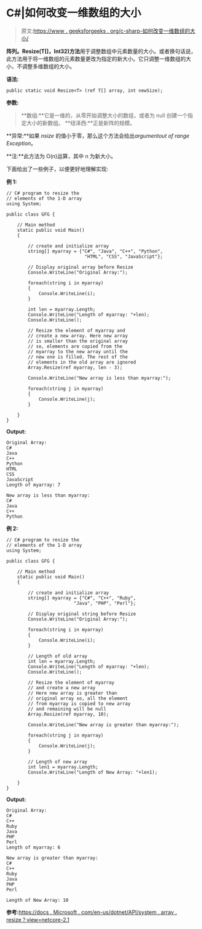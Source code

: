 # C#|如何改变一维数组的大小

> 原文:[https://www . geeksforgeeks . org/c-sharp-如何改变一维数组的大小/](https://www.geeksforgeeks.org/c-sharp-how-to-change-the-size-of-one-dimensional-array/)

**阵列。Resize(T[]，Int32)方法**用于调整数组中元素数量的大小。或者换句话说，此方法用于将一维数组的元素数量更改为指定的新大小。它只调整一维数组的大小，不调整多维数组的大小。

**语法:**

```
public static void Resize<T> (ref T[] array, int newSize);
```

**参数:**

> **数组:**它是一维的，从零开始调整大小的数组，或者为 null 创建一个指定大小的新数组。
> **纽泽西:**正是新阵的规模。

**异常:**如果 *nsize* 的值小于零，那么这个方法会给出*argumentout of range Exception*。

**注:**此方法为 O(n)运算，其中 n 为新大小。

下面给出了一些例子，以便更好地理解实现:

**例 1:**

```
// C# program to resize the
// elements of the 1-D array
using System;

public class GFG {

    // Main method
    static public void Main()
    {

        // create and initialize array
        string[] myarray = {"C#", "Java", "C++", "Python",
                             "HTML", "CSS", "JavaScript"};

        // Display original array before Resize
        Console.WriteLine("Original Array:");

        foreach(string i in myarray)
        {
            Console.WriteLine(i);
        }

        int len = myarray.Length;
        Console.WriteLine("Length of myarray: "+len);
        Console.WriteLine();

        // Resize the element of myarray and 
        // create a new array. Here new array
        // is smaller than the original array 
        // so, elements are copied from the 
        // myarray to the new array until the
        // new one is filled. The rest of the
        // elements in the old array are ignored
        Array.Resize(ref myarray, len - 3);

        Console.WriteLine("New array is less than myarray:");

        foreach(string j in myarray)
        {
            Console.WriteLine(j);
        }

    }
}
```

**Output:**

```
Original Array:
C#
Java
C++
Python
HTML
CSS
JavaScript
Length of myarray: 7

New array is less than myarray:
C#
Java
C++
Python

```

**例 2:**

```
// C# program to resize the 
// elements of the 1-D array
using System;

public class GFG {

    // Main method
    static public void Main()
    {

        // create and initialize array
        string[] myarray = {"C#", "C++", "Ruby", 
                         "Java", "PHP", "Perl"};

        // Display original string before Resize
        Console.WriteLine("Original Array:");

        foreach(string i in myarray)
        {
            Console.WriteLine(i);
        }

        // Length of old array
        int len = myarray.Length;
        Console.WriteLine("Length of myarray: "+len);
        Console.WriteLine();

        // Resize the element of myarray 
        // and create a new array
        // Here new array is greater than
        // original array so, all the element 
        // from myarray is copied to new array
        // and remaining will be null
        Array.Resize(ref myarray, 10);

        Console.WriteLine("New array is greater than myarray:");

        foreach(string j in myarray)
        {
            Console.WriteLine(j);
        }

        // Length of new array
        int len1 = myarray.Length;
        Console.WriteLine("Length of New Array: "+len1);

    }
}
```

**Output:**

```
Original Array:
C#
C++
Ruby
Java
PHP
Perl
Length of myarray: 6

New array is greater than myarray:
C#
C++
Ruby
Java
PHP
Perl

Length of New Array: 10

```

**参考:**[https://docs . Microsoft . com/en-us/dotnet/API/system . array . resize？view=netcore-2.1](https://docs.microsoft.com/en-us/dotnet/api/system.array.resize?view=netcore-2.1)